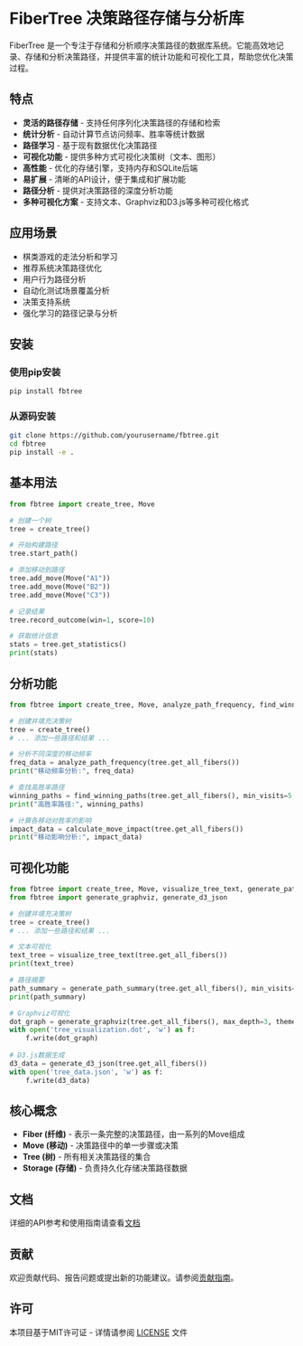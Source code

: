 ﻿# FiberTree 决策路径存储与分析库

FiberTree 是一个专注于存储和分析顺序决策路径的数据库系统。它能高效地记录、存储和分析决策路径，并提供丰富的统计功能和可视化工具，帮助您优化决策过程。

## 特点

- **灵活的路径存储** - 支持任何序列化决策路径的存储和检索
- **统计分析** - 自动计算节点访问频率、胜率等统计数据
- **路径学习** - 基于现有数据优化决策路径
- **可视化功能** - 提供多种方式可视化决策树（文本、图形）
- **高性能** - 优化的存储引擎，支持内存和SQLite后端
- **易扩展** - 清晰的API设计，便于集成和扩展功能
- **路径分析** - 提供对决策路径的深度分析功能
- **多种可视化方案** - 支持文本、Graphviz和D3.js等多种可视化格式

## 应用场景

- 棋类游戏的走法分析和学习
- 推荐系统决策路径优化
- 用户行为路径分析
- 自动化测试场景覆盖分析
- 决策支持系统
- 强化学习的路径记录与分析

## 安装

### 使用pip安装

```bash
pip install fbtree
```

### 从源码安装

```bash
git clone https://github.com/yourusername/fbtree.git
cd fbtree
pip install -e .
```

## 基本用法

```python
from fbtree import create_tree, Move

# 创建一个树
tree = create_tree()

# 开始构建路径
tree.start_path()

# 添加移动到路径
tree.add_move(Move("A1"))
tree.add_move(Move("B2"))
tree.add_move(Move("C3"))

# 记录结果
tree.record_outcome(win=1, score=10)

# 获取统计信息
stats = tree.get_statistics()
print(stats)
```

## 分析功能

```python
from fbtree import create_tree, Move, analyze_path_frequency, find_winning_paths, calculate_move_impact

# 创建并填充决策树
tree = create_tree()
# ... 添加一些路径和结果 ...

# 分析不同深度的移动频率
freq_data = analyze_path_frequency(tree.get_all_fibers())
print("移动频率分析:", freq_data)

# 查找高胜率路径
winning_paths = find_winning_paths(tree.get_all_fibers(), min_visits=5, min_win_rate=0.6)
print("高胜率路径:", winning_paths)

# 计算各移动对胜率的影响
impact_data = calculate_move_impact(tree.get_all_fibers())
print("移动影响分析:", impact_data)
```

## 可视化功能

```python
from fbtree import create_tree, Move, visualize_tree_text, generate_path_summary
from fbtree import generate_graphviz, generate_d3_json

# 创建并填充决策树
tree = create_tree()
# ... 添加一些路径和结果 ...

# 文本可视化
text_tree = visualize_tree_text(tree.get_all_fibers())
print(text_tree)

# 路径摘要
path_summary = generate_path_summary(tree.get_all_fibers(), min_visits=3)
print(path_summary)

# Graphviz可视化
dot_graph = generate_graphviz(tree.get_all_fibers(), max_depth=3, theme='light')
with open('tree_visualization.dot', 'w') as f:
    f.write(dot_graph)
    
# D3.js数据生成
d3_data = generate_d3_json(tree.get_all_fibers())
with open('tree_data.json', 'w') as f:
    f.write(d3_data)
```

## 核心概念

- **Fiber (纤维)** - 表示一条完整的决策路径，由一系列的Move组成
- **Move (移动)** - 决策路径中的单一步骤或决策
- **Tree (树)** - 所有相关决策路径的集合
- **Storage (存储)** - 负责持久化存储决策路径数据

## 文档

详细的API参考和使用指南请查看[文档](docs/api_reference.md)

## 贡献

欢迎贡献代码、报告问题或提出新的功能建议。请参阅[贡献指南](CONTRIBUTING.md)。

## 许可

本项目基于MIT许可证 - 详情请参阅 [LICENSE](LICENSE) 文件 
